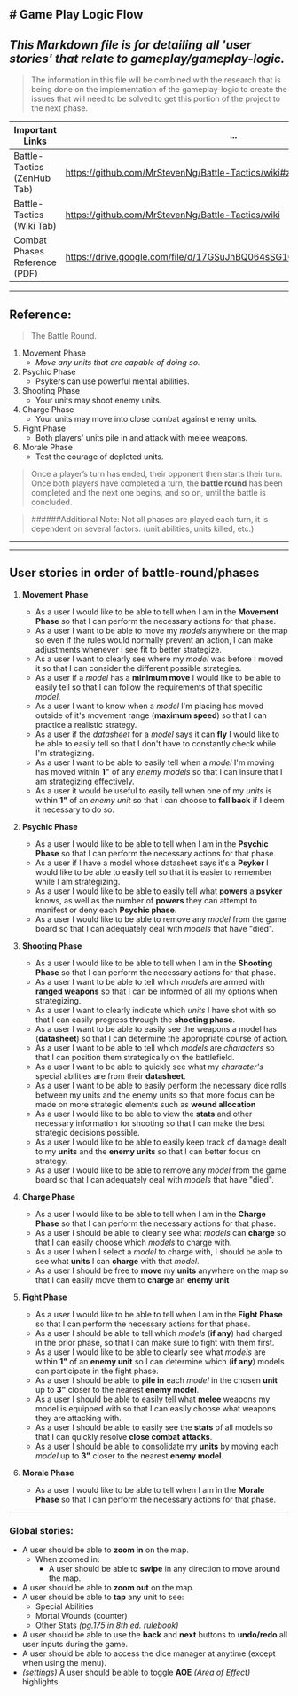 ﻿﻿﻿﻿﻿﻿﻿﻿﻿﻿﻿﻿﻿# Game Play Logic Flow
---
## *This Markdown file is for detailing all 'user stories' that relate to gameplay/gameplay-logic.*
>The information in this file will be combined with the research that is being done on the implementation of the gameplay-logic to create the issues that will need to be solved to get this portion of the project to the next phase.

Important Links | ...
----------------- | -----------------
Battle-Tactics (ZenHub Tab) | https://github.com/MrStevenNg/Battle-Tactics/wiki#zenhub
Battle-Tactics (Wiki Tab) | https://github.com/MrStevenNg/Battle-Tactics/wiki
Combat Phases Reference (PDF) | https://drive.google.com/file/d/17GSuJhBQ064sSG10Nwlo7RIWBcZkYY1I/view
---

## Reference:
>The Battle Round.

1. Movement Phase
    * _Move any units that are capable of doing so._
2. Psychic Phase
    * Psykers can use powerful mental abilities.
3. Shooting Phase
    * Your units may shoot enemy units.
4. Charge Phase
    * Your units may move into close combat against enemy units.
5. Fight Phase
    * Both players' units pile in and attack with melee weapons.
6. Morale Phase
    * Test the courage of depleted units.

>Once a player’s turn has ended, their opponent then starts their turn. Once both players have completed a turn, the **battle round** has been completed and the next one begins, and so on, until the battle is concluded.

> ######Additional Note:
> Not all phases are played each turn, it is dependent on several factors. (unit abilities, units killed, etc.)

---
---

## User stories in order of battle-round/phases
1.  **Movement Phase**
    * As a user I would like to be able to tell when I am in the **Movement Phase** so that I can perform the necessary actions for that phase.
    * As a user I want to be able to move my _models_ anywhere on the map so even if the rules would normally prevent an action, I can make adjustments whenever I see fit to better strategize.
    * As a user I want to clearly see where my _model_ was before I moved it so that I can consider the different possible strategies.
    * As a user if a _model_ has a **minimum move** I would like to be able to easily tell so that I can follow the requirements of that specific _model_.
    * As a user I want to know when a _model_ I'm placing has moved outside of it's movement range (**maximum speed**) so that I can practice a realistic strategy.
    * As a user if the *datasheet* for a _model_ says it can **fly** I would like to be able to easily tell so that I don't have to constantly check while I'm strategizing.
    * As a user I want to be able to easily tell when a _model_ I'm moving has moved within **1"** of any _enemy models_ so that I can insure that I am strategizing effectively.
    * As a user it would be useful to easily tell when one of my _units_ is within **1"** of an _enemy unit_ so that I can choose to **fall back** if I deem it necessary to do so.
    
2. **Psychic Phase**
    * As a user I would like to be able to tell when I am in the **Psychic Phase** so that I can perform the necessary actions for that phase.
    * As a user if I have a model whose datasheet says it's a **Psyker** I would like to be able to easily tell so that it is easier to remember while I am strategizing.
    * As a user I would like to be able to easily tell what **powers** a **psyker** knows, as well as the number of **powers** they can attempt to manifest or deny each **Psychic phase**.
    * As a user I would like to be able to remove any _model_ from the game board so that I can adequately deal with _models_ that have "died".

3. **Shooting Phase**
    * As a user I would like to be able to tell when I am in the **Shooting Phase** so that I can perform the necessary actions for that phase.
    * As a user I want to be able to tell which _models_ are armed with **ranged weapons** so that I can be informed of all my options when strategizing.
    * As a user I want to clearly indicate which _units_ I have shot with so that I can easily progress through the **shooting phase**.
    * As a user I want to be able to easily see the weapons a model has (**datasheet**)  so that I can determine the appropriate course of action.
    * As a user I want to be able to tell which _models_ are _characters_ so that I can position them strategically on the battlefield.
    * As a user I want to be able to quickly see what my _character's_ special abilities are from their **datasheet**.
    * As a user I want to be able to easily perform the necessary dice rolls between my units and the enemy units so that more focus can be made on more strategic elements such as **wound allocation**
    * As a user I would like to be able to view the **stats** and other necessary information for shooting so that I can make the best strategic decisions possible.
    * As a user I would like to be able to easily keep track of damage dealt to my **units** and the **enemy units** so that I can better focus on strategy.
    * As a user I would like to be able to remove any _model_ from the game board so that I can adequately deal with _models_ that have "died".

4. **Charge Phase**
    * As a user I would like to be able to tell when I am in the **Charge Phase** so that I can perform the necessary actions for that phase.
    * As a user I should be able to clearly see what _models_ can **charge** so that I can easily choose which _models_ to charge with.
    * As a user I when I select a _model_ to charge with, I should be able to see what **units** I can **charge** with that _model_.
    * As a user I should be free to **move** my **units** anywhere on the map so that I can easily move them to **charge** an **enemy unit**

5. **Fight Phase** 
    * As a user I would like to be able to tell when I am in the **Fight Phase** so that I can perform the necessary actions for that phase.
    * As a user I should be able to tell which _models_ (**if any**) had charged in the prior phase, so that I can make sure to fight with them first.
    * As a user I would like to be able to clearly see what _models_ are within **1"** of an **enemy unit** so I can determine which (**if any**) models can participate in the fight phase.
    * As a user I should be able to **pile in** each _model_ in the chosen **unit** up to **3"** closer to the nearest **enemy model**.
    * As a user I should be able to easily tell what **melee** weapons my model is equipped with so that I can easily choose what weapons they are attacking with.
    * As a user I should be able to easily see the **stats** of all models so that I can quickly resolve **close combat attacks**.
    * As a user I should be able to consolidate my **units** by moving each _model_ up to **3"** closer to the nearest **enemy model**.

6. **Morale Phase**
    * As a user I would like to be able to tell when I am in the **Morale Phase** so that I can perform the necessary actions for that phase.

---

### Global stories:
* A user should be able to __zoom in__ on the map.
    * When zoomed in:
        * A user should be able to __swipe__ in any direction to move around the map.
* A user should be able to __zoom out__ on the map.
* A user should be able to __tap__ any unit to see:
    * Special Abilities
    * Mortal Wounds (counter)
    * Other Stats _(pg.175 in 8th ed. rulebook)_
* A user should be able to use the __back__ and __next__ buttons to __undo/redo__ all user inputs during the game.
* A user should be able to access the dice manager at anytime (except when using the menu).
* _(settings)_ A user should be able to toggle __AOE__ _(Area of Effect)_ highlights.